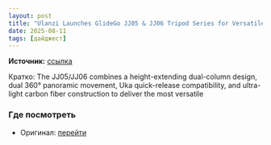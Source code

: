 ```yaml
---
layout: post
title: "Ulanzi Launches GlideGo JJ05 & JJ06 Tripod Series for Versatile Shooting"
date: 2025-08-11
tags: [дайджест]
---
```


**Источник:** [ссылка](https://www.ephotozine.com/article/ulanzi-launches-glidego-jj05---jj06-tripod-series-for-versatile-shooting-37260)

Кратко: The JJ05/JJ06 combines a height-extending dual-column design, dual 360&deg; panoramic movement, Uka quick-release compatibility, and ultra-light carbon fiber construction to deliver the most versatile

### Где посмотреть
- Оригинал: [перейти]({link})
